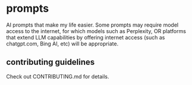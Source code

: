 # prompts

AI prompts that make my life easier. Some prompts may require model access to the internet, for which models such as Perplexity, OR platforms that extend LLM capabilities by offering internet access (such as chatgpt.com, Bing AI, etc) will be appropriate.

## contributing guidelines

Check out CONTRIBUTING.md for details.
